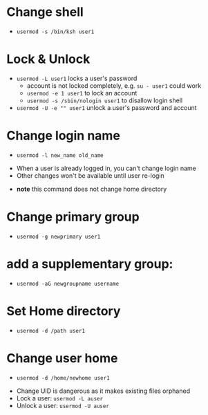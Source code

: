
# Change shell
- `usermod -s /bin/ksh user1`

# Lock & Unlock
* `usermod -L user1` locks a user's password
  * account is not locked completely, e.g. `su - user1` could work
  * `usermod -e 1 user1` to lock an account
  * `usermod -s /sbin/nologin user1` to disallow login shell
* `usermod -U -e "" user1` unlock a user's password and account

# Change login name
- `usermod -l new_name old_name`
* When a user is already logged in, you can't change login name
* Other changes won't be available until user re-login
- **note** this command does not change home directory

# Change primary group
- `usermod -g newprimary user1`

# add a supplementary group:
- `usermod -aG newgroupname username`

# Set Home directory
- `usermod -d /path user1`

# Change user home
- `usermod -d /home/newhome user1`

* Change UID is dangerous as it makes existing files orphaned
* Lock a user: `usermod -L auser`
* Unlock a user: `usermod -U auser`
